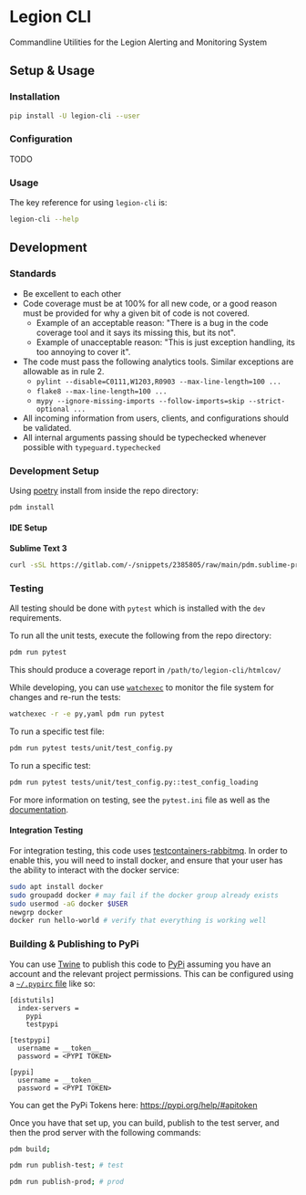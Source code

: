 # Legion CLI

Commandline Utilities for the Legion Alerting and Monitoring System

## Setup & Usage

### Installation

```bash
pip install -U legion-cli --user
```

### Configuration

TODO

### Usage

The key reference for using `legion-cli` is:

```bash
legion-cli --help
```

## Development

### Standards

- Be excellent to each other
- Code coverage must be at 100% for all new code, or a good reason must be provided for why a given bit of code is not covered.
  - Example of an acceptable reason: "There is a bug in the code coverage tool and it says its missing this, but its not".
  - Example of unacceptable reason: "This is just exception handling, its too annoying to cover it".
- The code must pass the following analytics tools. Similar exceptions are allowable as in rule 2.
  - `pylint --disable=C0111,W1203,R0903 --max-line-length=100 ...`
  - `flake8 --max-line-length=100 ...`
  - `mypy --ignore-missing-imports --follow-imports=skip --strict-optional ...`
- All incoming information from users, clients, and configurations should be validated.
- All internal arguments passing should be typechecked whenever possible with `typeguard.typechecked`

### Development Setup

Using [poetry](https://python-poetry.org/) install from inside the repo directory:

```bash
pdm install
```

#### IDE Setup

**Sublime Text 3**

```bash
curl -sSL https://gitlab.com/-/snippets/2385805/raw/main/pdm.sublime-project.py | pdm run python > legion-cli.sublime-project
```

### Testing

All testing should be done with `pytest` which is installed with the `dev` requirements.

To run all the unit tests, execute the following from the repo directory:

```bash
pdm run pytest
```

This should produce a coverage report in `/path/to/legion-cli/htmlcov/`

While developing, you can use [`watchexec`](https://github.com/watchexec/watchexec) to monitor the file system for changes and re-run the tests:

```bash
watchexec -r -e py,yaml pdm run pytest
```

To run a specific test file:

```bash
pdm run pytest tests/unit/test_config.py
```

To run a specific test:

```bash
pdm run pytest tests/unit/test_config.py::test_config_loading
```

For more information on testing, see the `pytest.ini` file as well as the [documentation](https://docs.pytest.org/en/stable/).

#### Integration Testing

For integration testing, this code uses [testcontainers-rabbitmq](https://testcontainers-python.readthedocs.io/en/latest/rabbitmq/README.html). In order to enable this, you will need to install docker, and ensure that your user has the ability to interact with the docker service:

```bash
sudo apt install docker
sudo groupadd docker # may fail if the docker group already exists
sudo usermod -aG docker $USER
newgrp docker
docker run hello-world # verify that everything is working well
```

### Building & Publishing to PyPi

You can use [Twine](https://www.geeksforgeeks.org/how-to-publish-python-package-at-pypi-using-twine-module/) to publish this code to [PyPi](https://pypi.org/help/#basics) assuming you have an account and the relevant project permissions. This can be configured using a [`~/.pypirc` file]() like so:

```
[distutils]
  index-servers =
    pypi
    testpypi

[testpypi]
  username = __token__
  password = <PYPI TOKEN>

[pypi]
  username = __token__
  password = <PYPI TOKEN>
```

You can get the PyPi Tokens here: https://pypi.org/help/#apitoken

Once you have that set up, you can build, publish to the test server, and then the prod server with the following commands:

```bash
pdm build;

pdm run publish-test; # test

pdm run publish-prod; # prod
```